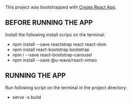 This project was bootstrapped with [Create React App](https://github.com/facebook/create-react-app).

## BEFORE RUNNING THE APP

Install the following install scrips on the terminal:

- npm install --save reactstrap react react-dom
- npm install react-bootstrap bootstrap
- npm i --save react-bootstrap-carousel
- npm install --save @u-wave/react-vimeo

## RUNNING THE APP
Run following script on the terminal in the project directory:
- serve -s build



